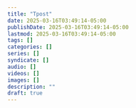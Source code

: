 ```yaml
---
title: "Tpost"
date: 2025-03-16T03:49:14-05:00
publishDate: 2025-03-16T03:49:14-05:00
lastmod: 2025-03-16T03:49:14-05:00
tags: []
categories: []
series: []
syndicate: []
audio: []
videos: []
images: []
description: ""
draft: true
---
```

